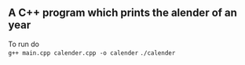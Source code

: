 ## A C++ program which prints the alender of an year

To run do  
  `g++ main.cpp calender.cpp -o calender`
  `./calender`